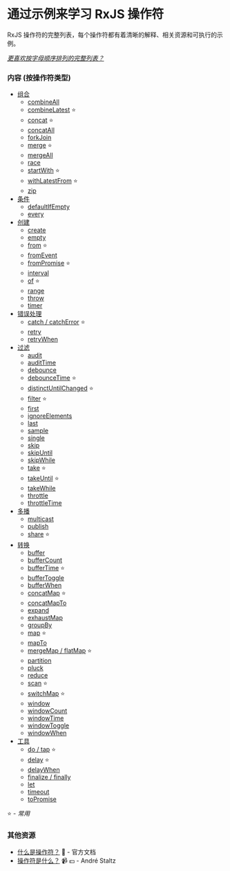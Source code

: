# 通过示例来学习 RxJS 操作符

RxJS 操作符的完整列表，每个操作符都有着清晰的解释、相关资源和可执行的示例。

_[更喜欢按字母顺序排列的完整列表？](complete.md)_

### 内容 (按操作符类型)

- [组合](combination/README.md)
  - [combineAll](combination/combineall.md)
  - [combineLatest](combination/combinelatest.md) :star:
  - [concat](combination/concat.md) :star:
  - [concatAll](combination/concatall.md)
  - [forkJoin](combination/forkjoin.md)
  - [merge](combination/merge.md) :star:
  - [mergeAll](combination/mergeall.md)
  - [race](combination/race.md)
  - [startWith](combination/startwith.md) :star:
  - [withLatestFrom](combination/withlatestfrom.md) :star:
  - [zip](combination/zip.md)
- [条件](conditional/README.md)
  - [defaultIfEmpty](conditional/defaultifempty.md)
  - [every](conditional/every.md)
- [创建](creation/README.md)
  - [create](creation/create.md)
  - [empty](creation/empty.md)
  - [from](creation/from.md) :star:
  - [fromEvent](creation/fromevent.md)
  - [fromPromise](creation/frompromise.md) :star:
  - [interval](creation/interval.md)
  - [of](creation/of.md) :star:
  - [range](creation/range.md)
  - [throw](creation/throw.md)
  - [timer](creation/timer.md)
- [错误处理](error_handling/README.md)
  - [catch / catchError](error_handling/catch.md) :star:
  - [retry](error_handling/retry.md)
  - [retryWhen](error_handling/retrywhen.md)
- [过滤](filtering/README.md)
  - [audit](filtering/audit.md)
  - [auditTime](filtering/audittime.md) 
  - [debounce](filtering/debounce.md)
  - [debounceTime](filtering/debouncetime.md) :star:
  - [distinctUntilChanged](filtering/distinctuntilchanged.md) :star:
  - [filter](filtering/filter.md) :star:
  - [first](filtering/first.md)
  - [ignoreElements](filtering/ignoreelements.md)
  - [last](filtering/last.md)
  - [sample](filtering/sample.md)
  - [single](filtering/single.md)
  - [skip](filtering/skip.md)
  - [skipUntil](filtering/skipuntil.md)
  - [skipWhile](filtering/skipwhile.md)
  - [take](filtering/take.md) :star:
  - [takeUntil](filtering/takeuntil.md) :star:
  - [takeWhile](filtering/takewhile.md)
  - [throttle](filtering/throttle.md)
  - [throttleTime](filtering/throttletime.md)
- [多播](multicasting/README.md)
  - [multicast](multicasting/multicast.md)
  - [publish](multicasting/publish.md)
  - [share](multicasting/share.md) :star:
- [转换](transformation/README.md)
  - [buffer](transformation/buffer.md)
  - [bufferCount](transformation/buffercount.md)
  - [bufferTime](transformation/buffertime.md) :star:
  - [bufferToggle](transformation/buffertoggle.md)
  - [bufferWhen](transformation/bufferwhen.md)
  - [concatMap](transformation/concatmap.md) :star:
  - [concatMapTo](transformation/concatmapto.md)
  - [expand](transformation/expand.md)
  - [exhaustMap](transformation/exhaustmap.md)
  - [groupBy](transformation/groupby.md)
  - [map](transformation/map.md) :star:
  - [mapTo](transformation/mapto.md)
  - [mergeMap / flatMap](transformation/mergemap.md) :star:
  - [partition](transformation/partition.md)
  - [pluck](transformation/pluck.md)
  - [reduce](transformation/reduce.md)
  - [scan](transformation/scan.md) :star:
  - [switchMap](transformation/switchmap.md) :star:
  - [window](transformation/window.md)
  - [windowCount](transformation/windowcount.md)
  - [windowTime](transformation/windowtime.md)
  - [windowToggle](transformation/windowtoggle.md)
  - [windowWhen](transformation/windowwhen.md)
- [工具](utility/README.md)
  - [do / tap](utility/do.md) :star:
  - [delay](utility/delay.md) :star:
  - [delayWhen](utility/delaywhen.md)
  - [finalize / finally](operators/utility/finalize.md)
  - [let](utility/let.md)
  - [timeout](utility/timeout.md)
  - [toPromise](utility/topromise.md)

:star: - *常用*

### 其他资源

- [什么是操作符？](https://cn.rx.js.org/manual/overview.html#29) :newspaper: - 官方文档
- [操作符是什么？](https://egghead.io/lessons/rxjs-what-rxjs-operators-are) :video_camera: :dollar: - André Staltz
